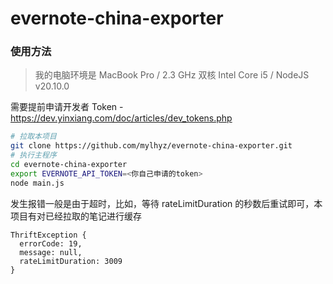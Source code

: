 # evernote-china-exporter

### 使用方法

> 我的电脑环境是 MacBook Pro / 2.3 GHz 双核 Intel Core i5 / NodeJS v20.10.0

需要提前申请开发者 Token - https://dev.yinxiang.com/doc/articles/dev_tokens.php

```bash
# 拉取本项目
git clone https://github.com/mylhyz/evernote-china-exporter.git
# 执行主程序
cd evernote-china-exporter
export EVERNOTE_API_TOKEN=<你自己申请的token>
node main.js
```

发生报错一般是由于超时，比如，等待 rateLimitDuration 的秒数后重试即可，本项目有对已经拉取的笔记进行缓存

```
ThriftException {
  errorCode: 19,
  message: null,
  rateLimitDuration: 3009
}
```
